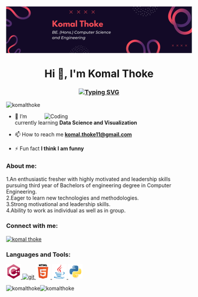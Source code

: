 
<img align="center" src="https://github.com/KomalThoke/KomalThoke/blob/main/Image.png"></a>

<h1 align="center">Hi 👋, I'm Komal Thoke</h1>
<h3 align="center">
    
[![Typing SVG](https://readme-typing-svg.herokuapp.com?color=%238408AC&lines=Welcome+to+my+GitHub+Profile!;Computer+Science+Student)](https://git.io/typing-svg)

</h3>

<p align="left"> <img src="https://komarev.com/ghpvc/?username=komalthoke&label=Profile%20views&color=0e75b6&style=flat" alt="komalthoke" /> </p>
<img align="right" alt="Coding" width="400" src="https://cdn.dribbble.com/users/2646423/screenshots/5507196/computer.gif">

- 🌱 I’m currently learning **Data Science and Visualization**

- 📫 How to reach me **komal.thoke11@gmail.com**

- ⚡ Fun fact **I think I am funny**



<h3 align="left">About me:</h3>
  
1.An enthusiastic fresher with highly motivated and leadership skills pursuing third year of Bachelors of engineering degree in Computer Engineering.<br>
2.Eager to learn new technologies and methodologies.<br>
3.Strong motivational and leadership skills.<br>
4.Ability to work as individual as well as in group.

<h3 align="left">Connect with me:</h3>
<p align="left">
<a href="https://linkedin.com/in/komal thoke" target="blank"><img align="center" src="https://raw.githubusercontent.com/rahuldkjain/github-profile-readme-generator/master/src/images/icons/Social/linked-in-alt.svg" alt="komal thoke" height="30" width="40" /></a>
  
</p>


<h3 align="left">Languages and Tools:</h3>
<p align="left"> <a href="https://www.w3schools.com/cpp/" target="_blank" rel="noreferrer"> <img src="https://raw.githubusercontent.com/devicons/devicon/master/icons/cplusplus/cplusplus-original.svg" alt="cplusplus" width="40" height="40"/> </a> <a href="https://git-scm.com/" target="_blank" rel="noreferrer"> <img src="https://www.vectorlogo.zone/logos/git-scm/git-scm-icon.svg" alt="git" width="40" height="40"/> </a> <a href="https://www.w3.org/html/" target="_blank" rel="noreferrer"> <img src="https://raw.githubusercontent.com/devicons/devicon/master/icons/html5/html5-original-wordmark.svg" alt="html5" width="40" height="40"/> </a> <a href="https://www.java.com" target="_blank" rel="noreferrer"> <img src="https://raw.githubusercontent.com/devicons/devicon/master/icons/java/java-original.svg" alt="java" width="40" height="40"/> </a> <a href="https://www.python.org" target="_blank" rel="noreferrer"> <img src="https://raw.githubusercontent.com/devicons/devicon/master/icons/python/python-original.svg" alt="python" width="40" height="40"/> </a> </p>


<p><img align="left" src="https://github-readme-stats.vercel.app/api/top-langs?username=komalthoke&show_icons=true&locale=en&layout=compact" alt="komalthoke" /></p>

<p>&nbsp;<img align="left" src="https://github-readme-stats.vercel.app/api?username=komalthoke&show_icons=true&locale=en" alt="komalthoke" /></p>

